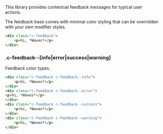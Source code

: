 <p class="u-text-emphasize">This library provides contextual feedback messages for typical user actions.</p>

The feedback base comes with minimal color styling that can be overridden with your own modifier styles.

```html
<div class="c-feedback">
	<p>hi, *Waves*</p>
</div>    
```
### .c-feedback--[info|error|success|warning]

Feedback color types.

```html
<div class="c-feedback c-feedback--info">
	<p>hi, *Waves*</p>
</div>
<div class="c-feedback c-feedback--error">
<p>hi, *Waves*</p>
</div>
<div class="c-feedback c-feedback--success">
	<p>hi, *Waves*</p>
</div>
<div class="c-feedback c-feedback--warning">
	<p>hi, *Waves*</p>
</div>
```